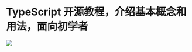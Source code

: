 
# TypeScript 开源教程，介绍基本概念和用法，面向初学者

![](https://cdn.beekka.com/blogimg/asset/202308/bg2023080705.webp)

<AutoCatalog />
